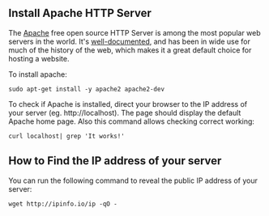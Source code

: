 ## Install Apache HTTP Server

The [Apache](https://en.wikipedia.org/wiki/Apache_HTTP_Server) free open source HTTP Server is among the most popular web servers in the world. It's [well-documented](https://httpd.apache.org/), and has been in wide use for much of the history of the web, which makes it a great default choice for hosting a website.

To install apache:

    sudo apt-get install -y apache2 apache2-dev

To check if Apache is installed, direct your browser to the IP address of your server (eg. http://localhost). The page should display the default Apache home page. Also this command allows checking correct working:

    curl localhost| grep 'It works!'

## How to Find the IP address of your server

You can run the following command to reveal the public IP address of your server:

    wget http://ipinfo.io/ip -qO -